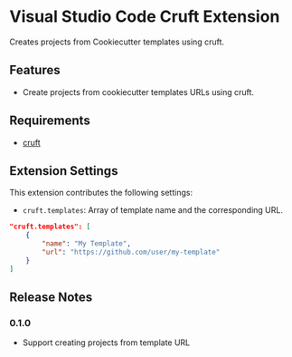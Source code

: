 # Visual Studio Code Cruft Extension

Creates projects from Cookiecutter templates using cruft.

## Features

- Create projects from cookiecutter templates URLs using cruft.

## Requirements

- [cruft](https://cruft.github.io/cruft/)

## Extension Settings

This extension contributes the following settings:

* `cruft.templates`: Array of template name and the corresponding URL.

```json
"cruft.templates": [
    {
        "name": "My Template",
        "url": "https://github.com/user/my-template"
    }
]
```

## Release Notes

### 0.1.0

- Support creating projects from template URL

